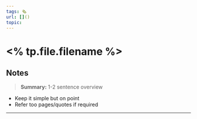 ```yaml
---
tags: 🗞️
url: []()
topic: 
---
```


# <% tp.file.filename %>

## Notes
> **Summary:** 1-2 sentence overview

- Keep it simple but on point
- Refer too pages/quotes if required

---


